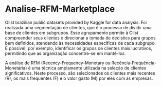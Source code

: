# Analise-RFM-Marketplace
Olist brazilian public datasets provided by Kaggle for data analysis.
Foi realizada uma segmentação de clientes, que é o processo de dividir uma base de clientes em subgrupos. Esse agrupamento permite à Olist compreender seus clientes e direcionar a tomada de decisões para grupos bem definidos, atendendo às necessidades específicas de cada subgrupo. É possível, por exemplo, identificar os grupos de clientes mais lucrativos, permitindo que as organização concentre-se em mantê-los.

A análise de RFM (Recency-Frequency-Monetary ou Recência-Frequência-Monetária) é uma técnica amplamente utilizada na seleção de clientes significativos. Neste processo, são selecionados os clientes mais recentes (R), os mais frequentes (F) e o valor gasto (M) por eles com as empresas.

